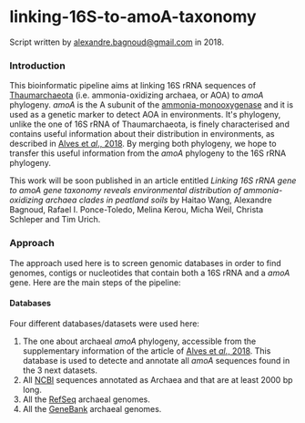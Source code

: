 # linking-16S-to-amoA-taxonomy

Script written by alexandre.bagnoud@gmail.com in 2018.

### Introduction

This bioinformatic pipeline aims at linking 16S rRNA sequences of [Thaumarchaeota](https://en.wikipedia.org/wiki/Thaumarchaeota) (i.e. ammonia-oxidizing archaea, or AOA) to *amoA* phylogeny. *amoA* is the A subunit of the [ammonia-monooxygenase](https://en.wikipedia.org/wiki/Ammonia_monooxygenase) and it is used as a genetic marker to detect AOA in environments. It's phylogeny, unlike the one of 16S rRNA of Thaumarchaeota, is finely characterised and contains useful information about their distribution in environments, as described in [Alves et *al*., 2018](https://www.nature.com/articles/s41467-018-03861-1). By merging both phylogeny, we hope to transfer this useful information from the *amoA* phylogeny to the 16S rRNA phylogeny.

This work will be soon published in an article entitled *Linking 16S rRNA gene to amoA gene taxonomy reveals environmental distribution of ammonia-oxidizing archaea clades in peatland soils* by Haitao Wang, Alexandre Bagnoud, Rafael I. Ponce-Toledo, Melina Kerou, Micha Weil, Christa Schleper and Tim Urich.

### Approach

The approach used here is to screen genomic databases in order to find genomes, contigs or nucleotides that contain both a 16S rRNA and a *amoA* gene. Here are the main steps of the pipeline:

#### Databases

Four different databases/datasets were used here:

1. The one about archaeal *amoA* phylogeny, accessible from the supplementary information of the article of [Alves et *al*., 2018](https://www.nature.com/articles/s41467-018-03861-1). This database is used to detecte and annotate all *amoA* sequences found in the 3 next datasets.
2. All [NCBI](https://www.ncbi.nlm.nih.gov/) sequences annotated as Archaea and that are at least 2000 bp long.
3. All the [RefSeq](https://www.ncbi.nlm.nih.gov/refseq/) archaeal genomes.
4. All the [GeneBank](https://www.ncbi.nlm.nih.gov/genbank/) archaeal genomes.


